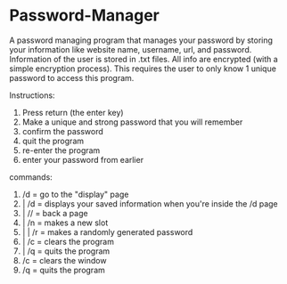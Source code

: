 # Password-Manager
A password managing program that manages your password by storing your information like website name, username, url, and password.
Information of the user is stored in .txt files. All info are encrypted (with a simple encryption process).
This requires the user to only know 1 unique password to access this program.

Instructions:
1. Press return (the enter key)
2. Make a unique and strong password that you will remember
3. confirm the password
4. quit the program
5. re-enter the program
6. enter your password from earlier

commands:
1. /d = go to the "display" page
2. | /d = displays your saved information when you're inside the /d page
3. | // = back a page
4. | /n = makes a new slot
5. | | /r = makes a randomly generated password
6. | /c = clears the program
7. | /q = quits the program
8. /c = clears the window
9. /q = quits the program
